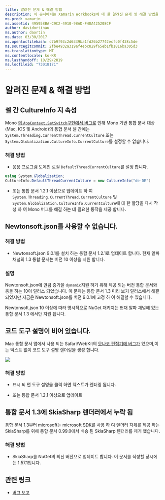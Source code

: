 ```yaml
---
title: 알려진 문제 & 해결 방법
description: 이 문서에서는 Xamarin Workbooks에 대 한 알려진 문제 및 해결 방법을 설명 합니다. CultureInfo 문제, JSON 문제 등에 대해 설명 합니다.
ms.prod: xamarin
ms.assetid: 495958BA-C9C2-4910-9BAD-F48A425208CF
author: davidortinau
ms.author: daortin
ms.date: 03/30/2017
ms.openlocfilehash: c7b9f93c2d6339ba1fd26b27742ecfc0f438c5de
ms.sourcegitcommit: 2fbe4932a319af4ebc829f65eb1fb1816ba305d3
ms.translationtype: MT
ms.contentlocale: ko-KR
ms.lasthandoff: 10/29/2019
ms.locfileid: "73018171"
---
```

# <a name="known-issues--workarounds"></a>알려진 문제 & 해결 방법

## <a name="persistence-of-cultureinfo-across-cells"></a>셀 간 CultureInfo 지 속성

Mono [의 `AppContext.SetSwitch`구현에서 버그로][appcontext-bug] 인해 Mono 기반 통합 문서 대상 (Mac, IOS 및 Android)의 통합 문서 셀 간에는 `System.Threading.CurrentThread.CurrentCulture` 또는 `System.Globalization.CultureInfo.CurrentCulture`를 설정할 수 없습니다.

### <a name="workarounds"></a>해결 방법

- 응용 프로그램 도메인 로컬 `DefaultThreadCurrentCulture`를 설정 합니다.

```csharp
using System.Globalization;
CultureInfo.DefaultThreadCurrentCulture = new CultureInfo("de-DE")
```

- 또는 통합 문서 1.2.1 이상으로 업데이트 하 여 `System.Threading.CurrentThread.CurrentCulture` 및 `System.Globalization.CultureInfo.CurrentCulture`에 대 한 할당을 다시 작성 하 여 Mono 버그를 해결 하는 데 필요한 동작을 제공 합니다.

## <a name="unable-to-use-newtonsoftjson"></a>Newtonsoft.json를 사용할 수 없습니다.

### <a name="workaround"></a>해결 방법

- Newtonsoft.json 9.0.1를 설치 하는 통합 문서 1.2.1로 업데이트 합니다.
  현재 알파 채널의 1.3 통합 문서는 버전 10 이상을 지원 합니다.

### <a name="details"></a>설명

Newtonsoft.json에 만큼 증가을 `dynamic`지원 하기 위해 제공 되는 버전 통합 문서와 충돌 하는 10이 릴리스 되었습니다. 이 문제는 통합 문서 1.3 미리 보기 릴리스에서 해결 되었지만 지금은 Newtonsoft.json를 버전 9.0.1에 고정 하 여 해결할 수 있습니다.

Newtonsoft.json 10 이상에 따라 명시적으로 NuGet 패키지는 현재 알파 채널에 있는 통합 문서 1.3 에서만 지원 됩니다.

## <a name="code-tooltips-are-blank"></a>코드 도구 설명이 비어 있습니다.

Mac 통합 문서 앱에서 사용 되는 Safari/WebKit의 [모나코 편집기에 버그가][monaco-bug] 있으며,이는 텍스트 없이 코드 도구 설명 렌더링을 생성 합니다.

![](general-images/monaco-signature-help-bug.png)

### <a name="workaround"></a>해결 방법

- 표시 되 면 도구 설명을 클릭 하면 텍스트가 렌더링 됩니다.

- 또는 통합 문서 1.2.1 이상으로 업데이트

[appcontext-bug]: https://bugzilla.xamarin.com/show_bug.cgi?id=54448
[monaco-bug]: https://github.com/Microsoft/monaco-editor/issues/408

## <a name="skiasharp-renderers-are-missing-in-workbooks-13"></a>통합 문서 1.3에 SkiaSharp 렌더러에서 누락 됨

통합 문서 1.3부터 microsoft는 microsoft [SDK](~/tools/workbooks/sdk/index.md)를 사용 하 여 렌더러 자체를 제공 하는 SkiaSharp를 위해 통합 문서 0.99.0에서 배송 된 SkiaSharp 렌더러를 제거 했습니다.

### <a name="workaround"></a>해결 방법

- SkiaSharp를 NuGet의 최신 버전으로 업데이트 합니다. 이 문서를 작성할 당시에는 1.57.1입니다.

## <a name="related-links"></a>관련 링크

- [버그 보고](~/tools/workbooks/install.md#reporting-bugs)
